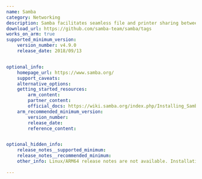 ```yaml
---
name: Samba
category: Networking
description: Samba facilitates seamless file and printer sharing between Windows and Linux devices, streamlining collaboration and connectivity across diverse network systems.
download_url: https://github.com/samba-team/samba/tags
works_on_arm: true
supported_minimum_version:
    version_number: v4.9.0
    release_date: 2018/09/13


optional_info:
    homepage_url: https://www.samba.org/
    support_caveats:
    alternative_options:
    getting_started_resources:
        arm_content:
        partner_content:
        official_docs: https://wiki.samba.org/index.php/Installing_Samba
    arm_recommended_minimum_version:
        version_number:
        release_date:
        reference_content:


optional_hidden_info:
    release_notes__supported_minimum:
    release_notes__recommended_minimum:
    other_info: Linux/ARM64 release notes are not available. Installation and testing were done using released tar files.
  
---
```

